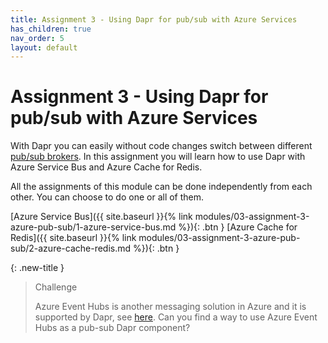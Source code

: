 ```yaml
---
title: Assignment 3 - Using Dapr for pub/sub with Azure Services
has_children: true
nav_order: 5
layout: default
---
```


# Assignment 3 - Using Dapr for pub/sub with Azure Services

With Dapr you can easily without code changes switch between different [pub/sub brokers](https://docs.dapr.io/reference/components-reference/supported-pubsub/). In this assignment you will learn how to use Dapr with Azure Service Bus and Azure Cache for Redis.

All the assignments of this module can be done independently from each other. You can choose to do one or all of them.

<!-- ----------------------------- NAVIGATION ------------------------------ -->

<span class="fs-3">
[Azure Service Bus]({{ site.baseurl }}{% link modules/03-assignment-3-azure-pub-sub/1-azure-service-bus.md %}){: .btn }
</span>
<span class="fs-3">
[Azure Cache for Redis]({{ site.baseurl }}{% link modules/03-assignment-3-azure-pub-sub/2-azure-cache-redis.md %}){: .btn }
</span>

<!-- ------------------------------ CHALLENGE ------------------------------ -->

{: .new-title }
> Challenge
>
> Azure Event Hubs is another messaging solution in Azure and it is supported by Dapr, see [here](https://docs.dapr.io/reference/components-reference/supported-pubsub/setup-azure-eventhubs/). Can you find a way to use Azure Event Hubs as a pub-sub Dapr component?
> 
